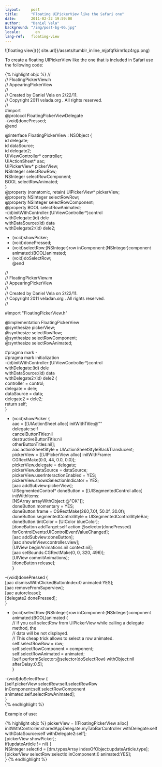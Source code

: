```yaml
---
layout:     post
title:      "Floating UIPickerView like the Safari one"
date:       2011-02-22 19:59:00
author:     "Daniel Vela"
background: "/img/post-bg-06.jpg"
locale:       en
lang-ref:   floating-view
---
```


![floating view]({{ site.url}}/assets/tumblr_inline_mjpfqfkirm1qz4rgp.png)

To create a floating UIPickerView like the one that is included in Safari use the following code:

{% highlight objc %}
//  
// FloatingPickerView.h  
// AppearingPickerView  
//  
// Created by Daniel Vela on 2/22/11.  
// Copyright 2011 velada.org . All rights reserved.  
//  
#import   
@protocol FloatingPickerViewDelegate  
-(void)donePressed;  
@end  

@interface FloatingPickerView : NSObject {  
    id delegate;  
    id dataSource;  
    id delegate2;  
    UIViewController* controller;  
    UIActionSheet* aac;  
    UIPickerView* pickerView;  
    NSInteger selectRowRow;  
    NSInteger selectRowComponent;  
    BOOL selectRowAnimated;  
}  
@property (nonatomic, retain) UIPickerView* pickerView;  
@property NSInteger selectRowRow;  
@property NSInteger selectRowComponent;  
@property BOOL selectRowAnimated;  
-(id)initWithController:(UIViewController*)control  
                     withDelegate:(id) dele  
                 withDataSource:(id) data  
                  withDelegate2:(id) dele2;  
- (void)showPicker;  
- (void)donePressed;  
- (void)selectRow:(NSInteger)row 
            inComponent:(NSInteger)component 
               animated:(BOOL)animated;  
- (void)doSelectRow;  
@end  

//  
// FloatingPickerView.m  
// AppearingPickerView  
//  
// Created by Daniel Vela on 2/22/11.  
// Copyright 2011 veladan.org . All rights reserved.  
//  

#import "FloatingPickerView.h"  

@implementation FloatingPickerView  
@synthesize pickerView;  
@synthesize selectRowRow;  
@synthesize selectRowComponent;  
@synthesize selectRowAnimated;  

#pragma mark -  
#pragma mark initialization  
-(id)initWithController:(UIViewController*)control  
           withDelegate:(id) dele  
                 withDataSource:(id) data  
                  withDelegate2:(id) dele2 {  
    controller = control;  
    delegate = dele;  
    dataSource = data;  
    delegate2 = dele2;  
    return self;  
}  

- (void)showPicker {  
    aac = [[UIActionSheet alloc] initWithTitle:@""  
                                                                        delegate:self  
                                                     cancelButtonTitle:nil  
                                          destructiveButtonTitle:nil  
                                                     otherButtonTitles:nil];  
    aac.actionSheetStyle = UIActionSheetStyleBlackTranslucent;  
    pickerView = [[UIPickerView alloc] initWithFrame:  
                                                                    CGRectMake(0.0, 44, 0.0, 0.0)];  
    pickerView.delegate = delegate;  
    pickerView.dataSource = dataSource;  
    pickerView.userInteractionEnabled = YES;  
    pickerView.showsSelectionIndicator = YES;  
    [aac addSubview:pickerView];   
    UISegmentedControl* doneButton = [[UISegmentedControl alloc] initWithItems:  
                                                                                    [NSArray arrayWithObject:@"OK"]];  
  doneButton.momentary = YES;  
    doneButton.frame = CGRectMake(260,7.0f, 50.0f, 30.0f);  
    doneButton.segmentedControlStyle = UISegmentedControlStyleBar;  
    doneButton.tintColor = [UIColor blueColor];  
    [doneButton addTarget:self action:@selector(donePressed) forControlEvents:UIControlEventValueChanged];  
    [aac addSubview:doneButton];  
    [aac showInView:controller.view];  
    [UIView beginAnimations:nil context:nil];  
    [aac setBounds:CGRectMake(0, 0, 320, 496)];  
    [UIView commitAnimations];  
    [doneButton release];  
} 

-(void)donePressed {  
    [aac dismissWithClickedButtonIndex:0 animated:YES];  
    [aac removeFromSuperview];  
    [aac autorelease];  
    [delegate2 donePressed];  
} 

- (void)selectRow:(NSInteger)row 
          inComponent:(NSInteger)component 
                 animated:(BOOL)animated {  
    // If you call selectRow from UIPickerView while calling a delegate method, the   
    // data will be not displayed.  
    // This cheap trick allows to select a row animated.  
    self.selectRowRow = row;  
    self.selectRowComponent = component;  
    self.selectRowAnimated = animated;  
    [self performSelector:@selector(doSelectRow) withObject:nil afterDelay:0.5];   
}

-(void)doSelectRow {  
    [self.pickerView selectRow:self.selectRowRow   
    inComponent:self.selectRowComponent   
    animated:self.selectRowAnimated];  
}  
{% endhighlight %}

Example of use:

{% highlight objc %}
pickerView = [[FloatingPickerView alloc] 
                            initWithController:sharedAppDelegate.myTabBarController 
                                  withDelegate:self 
                                    withDataSource:self
                                     withDelegate2:self];  
[pickerView showPicker];  
if(updateArticle != nil) {  
    NSInteger selectId = [dm.typesArray indexOfObject:updateArticle.type];  
    [pickerView selectRow:selectId inComponent:0 animated:YES];  
}
{% endhighlight %}
